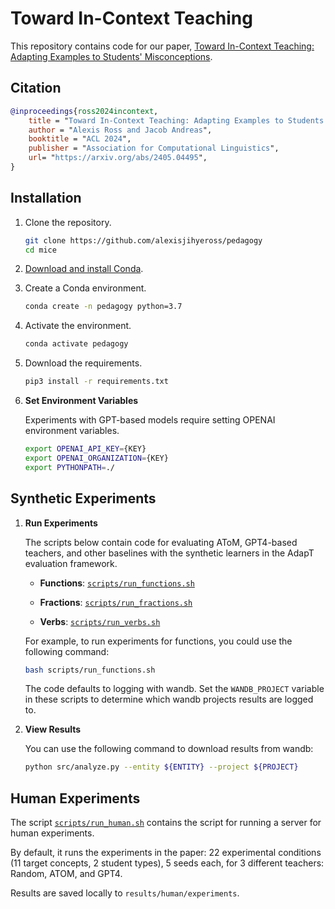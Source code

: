 # Toward In-Context Teaching

This repository contains code for our paper, [Toward In-Context Teaching: Adapting Examples to Students' Misconceptions](https://arxiv.org/abs/2405.04495).

## Citation
```bibtex
@inproceedings{ross2024incontext,
    title = "Toward In-Context Teaching: Adapting Examples to Students' Misconceptions",
    author = "Alexis Ross and Jacob Andreas",
    booktitle = "ACL 2024",
    publisher = "Association for Computational Linguistics",
    url= "https://arxiv.org/abs/2405.04495",
}
```

## Installation

1.  Clone the repository.
    ```bash
    git clone https://github.com/alexisjihyeross/pedagogy
    cd mice
    ```

2.  [Download and install Conda](https://conda.io/projects/conda/en/latest/user-guide/install/index.html).

3.  Create a Conda environment.

    ```bash
    conda create -n pedagogy python=3.7
    ```
 
4.  Activate the environment.

    ```bash
    conda activate pedagogy
    ```
    
5.  Download the requirements.

    ```bash
    pip3 install -r requirements.txt
    ```

6.  <b>Set Environment Variables</b> 

    Experiments with GPT-based models require setting OPENAI environment variables.

    ```bash
    export OPENAI_API_KEY={KEY}
    export OPENAI_ORGANIZATION={KEY}
    export PYTHONPATH=./
    ```

## Synthetic Experiments

1.  <b>Run Experiments</b>

    The scripts below contain code for evaluating AToM, GPT4-based teachers, and other baselines with the synthetic learners in the AdapT evaluation framework.

    - <b>Functions</b>: [`scripts/run_functions.sh`](scripts/run_functions.sh)

    - <b>Fractions</b>: [`scripts/run_fractions.sh`](scripts/run_fractions.sh)

    - <b>Verbs</b>: [`scripts/run_verbs.sh`](scripts/run_verbs.sh)

    For example, to run experiments for functions, you could use the following command:

    ```bash
    bash scripts/run_functions.sh
    ```

    The code defaults to logging with wandb. Set the `WANDB_PROJECT` variable in these scripts to determine which wandb projects results are logged to.

2. <b>View Results</b>

    You can use the following command to download results from wandb:

    ```bash
    python src/analyze.py --entity ${ENTITY} --project ${PROJECT}
    ```

## Human Experiments

The script [`scripts/run_human.sh`](scripts/run_human.sh) contains the script for running a server for human experiments. 

By default, it runs the experiments in the paper: 22 experimental conditions (11 target concepts, 2 student types), 5 seeds each, for 3 different teachers: Random, ATOM, and GPT4. 

Results are saved locally to `results/human/experiments`.